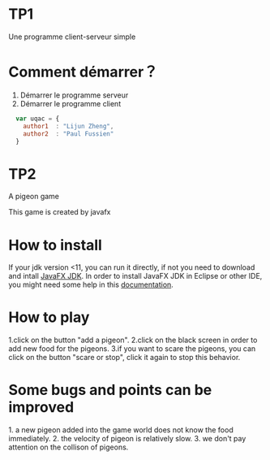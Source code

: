 
<h1>TP1</h1> 

Une programme client-serveur simple 



<h1>Comment démarrer？</h1>

1. Démarrer le programme serveur
2. Démarrer le programme client




```javascript
  var uqac = {
    author1  : "Lijun Zheng",
    author2  : "Paul Fussien"
  }
```


<h1>TP2</h1> 
A pigeon game

This game is created by javafx
<h1>How to install</h1>

If your jdk version <11, you can run it directly, if not you need to download and intall <a href="https://gluonhq.com/products/javafx/?fbclid=IwAR2y7WGf__tSkN9rWtXpBtQQHGDRvw67hCSIYAoBT_ydhRVv4Tidh4HRss0">JavaFX JDK</a>. In order to install JavaFX JDK in Eclipse or other IDE, you might need some help in this <a href="https://openjfx.io/openjfx-docs/">documentation</a>.

<h1>How to play</h1>

1.click on the button "add a pigeon".
2.click on the black screen in order to add new food for the pigeons.
3.if you want to scare the pigeons, you can click on the button "scare or stop", click it again to stop this behavior.

<h1>Some bugs and points can be improved</h1>
1. a new pigeon added into the game world does not know the food immediately.
2. the velocity of pigeon is relatively slow.
3. we don't pay attention on the collison of pigeons.